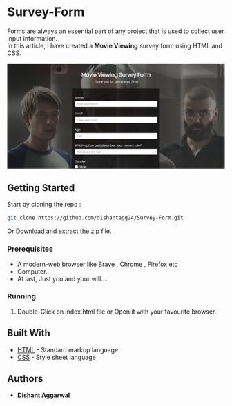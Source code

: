 # Survey-Form

Forms are always an essential part of any project that is used to collect user input information.
<br>
In this article, I have created a <b>Movie Viewing</b> survey form using HTML and CSS.
<br>
<br>
![Survey Form](./survey-form.png)

## Getting Started

Start by cloning the repo : 
```sh
git clone https://github.com/dishantagg24/Survey-Form.git
```
Or Download and extract the zip file.
### Prerequisites

* A modern-web browser like Brave , Chrome , Firefox etc
* Computer..
* At last, Just you and your will....


### Running

1. Double-Click on index.html file or Open it with your favourite browser.

## Built With

* [HTML](https://www.html.com/) - Standard markup language
* [CSS](https://css.com) - Style sheet language

## Authors

* **[Dishant Aggarwal](https://github.com/dishantagg24)**
